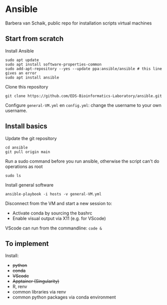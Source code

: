 # Ansible
Barbera van Schaik, public repo for installation scripts virtual machines

## Start from scratch

Install Ansible

```
sudo apt update
sudo apt install software-properties-common
sudo add-apt-repository --yes --update ppa:ansible/ansible # this line gives an error
sudo apt install ansible
```

Clone this repository

```
git clone https://github.com/EDS-Bioinformatics-Laboratory/ansible.git
```

Configure ``general-VM.yml`` en ``config.yml``: change the username to your own username.

## Install basics

Update the git repository

```
cd ansible
git pull origin main
```

Run a sudo command before you run ansible, otherwise the script can't do operations as root

```
sudo ls
```

Install general software

```
ansible-playbook -i hosts -v general-VM.yml
```

Disconnect from the VM and start a new session to:

- Activate conda by sourcing the bashrc
- Enable visual output via X11 (e.g. for VScode)

VScode can run from the commandline: ``code &``

## To implement

Install:

* ~~python~~
* ~~conda~~
* ~~VScode~~
* ~~Apptainer (Singularity)~~
* R, renv
* common libraries via renv
* common python packages via conda environment
